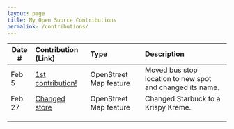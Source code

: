 ```yaml
---
layout: page
title: My Open Source Contributions
permalink: /contributions/
---
```


<!--
Type of the contribution should be "Wikipedia edit", "OpenStreet Map feature", "Documentation", "Course website", "Blog",
"Browser Add-on", etc.

The description should include a brief summary of what you did.

The link should bring us to a public page that shows your contribution. 

Replace the first row with your own contribution. 

-->





| Date #       | Contribution (Link)  | Type  | Description |
|---|:---|:---|:---|
| Feb 5 | [1st contribution!](https://www.openstreetmap.org/changeset/132134444) | OpenStreet Map feature | Moved bus stop location to new spot and changed its name. |
| Feb 27 | [Changed store](https://www.openstreetmap.org/changeset/133110725) | OpenStreet Map feature | Changed Starbuck to a Krispy Kreme. |
|     |     |     |      |
|     |     |     |      |
|     |     |     |      |
